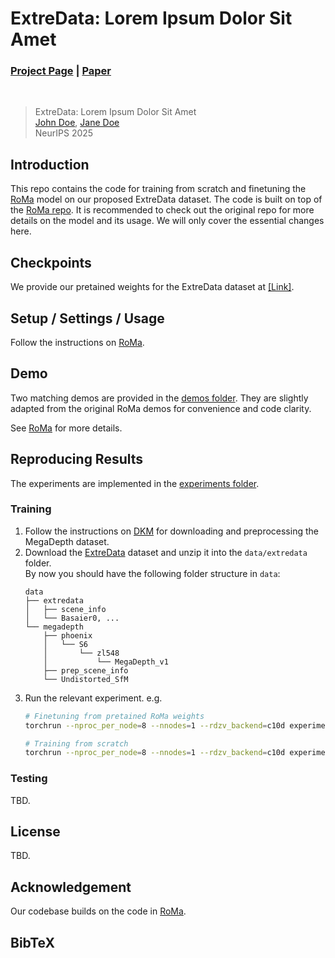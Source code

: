 # ExtreData: Lorem Ipsum Dolor Sit Amet
### [Project Page]() | [Paper]()

<br />

> ExtreData: Lorem Ipsum Dolor Sit Amet  
> [John Doe](), [Jane Doe]()  
> NeurIPS 2025

## Introduction

This repo contains the code for training from scratch and finetuning the [RoMa](https://arxiv.org/abs/2305.15404) model on our proposed ExtreData dataset. The code is built on top of the [RoMa repo](https://github.com/Parskatt/RoMa). It is recommended to check out the original repo for more details on the model and its usage. We will only cover the essential changes here.

## Checkpoints

We provide our pretained weights for the ExtreData dataset at [[Link]]().

## Setup / Settings / Usage

Follow the instructions on [RoMa](https://github.com/Parskatt/RoMa).

## Demo

Two matching demos are provided in the [demos folder](demo). They are slightly adapted from the original RoMa demos for convenience and code clarity.

See [RoMa](https://github.com/Parskatt/RoMa?tab=readme-ov-file#demo--how-to-use) for more details.

## Reproducing Results

The experiments are implemented in the [experiments folder](experiments).

### Training

1. Follow the instructions on [DKM](https://github.com/Parskatt/DKM/blob/main/docs/training.md#megadepth) for downloading and preprocessing the MegaDepth dataset.
2. Download the [ExtreData]() dataset and unzip it into the `data/extredata` folder.  
   By now you should have the following folder structure in `data`:
    ```
    data
    ├── extredata
    │   ├── scene_info
    │   └── Basaier0, ...
    └── megadepth
        ├── phoenix
        │   └── S6
        │       └── zl548
        │           └── MegaDepth_v1
        ├── prep_scene_info
        └── Undistorted_SfM
    ```
3. Run the relevant experiment. e.g.
    ```bash
    # Finetuning from pretained RoMa weights
    torchrun --nproc_per_node=8 --nnodes=1 --rdzv_backend=c10d experiments/train_roma.py --gpu_batch_size 3 --use_pretained_roma

    # Training from scratch
    torchrun --nproc_per_node=8 --nnodes=1 --rdzv_backend=c10d experiments/train_roma.py --gpu_batch_size 3
    ```

### Testing

TBD.

## License

TBD.

## Acknowledgement

Our codebase builds on the code in [RoMa](https://github.com/Parskatt/RoMa).

## BibTeX

```bibtex
```
